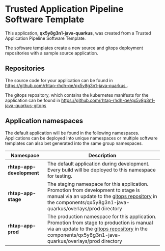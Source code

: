 # Trusted Application Pipeline Software Template

This application, **qx5y8g3n1-java-quarkus**, was created from a Trusted Application Pipeline Software Template.

The software templates create a new source and gitops deployment repositories with a sample source application. 

## Repositories

The source code for your application can be found in [https://github.com/rhtap-rhdh-qe/qx5y8g3n1-java-quarkus ](https://github.com/rhtap-rhdh-qe/qx5y8g3n1-java-quarkus ).
 
The gitops repository, which contains the kubernetes manifests for the application can be found in 
[https://github.com/rhtap-rhdh-qe/qx5y8g3n1-java-quarkus-gitops ](https://github.com/rhtap-rhdh-qe/qx5y8g3n1-java-quarkus-gitops ) 

## Application namespaces 

The default application will be found in the following namespaces. Applications can be deployed into unique namespaces or multiple software templates can also bet generated into the same group namespaces.  

|  Namespace   |  Description   |  
| -------- | -------- |   
| **rhtap-app-development** | The default application during development. Every build will be deployed to this namespace for testing. | 
| **rhtap-app-stage** | The staging namespace for this application. Promotion from development to stage is manual via an update to the [gitops repository](https://github.com/rhtap-rhdh-qe/qx5y8g3n1-java-quarkus-gitops ) in the components/qx5y8g3n1-java-quarkus/overlays/prod directory |  
| **rhtap-app-prod** | The production namespace for this application. Promotion from stage to production is manual via an update to the [gitops repository](https://github.com/rhtap-rhdh-qe/qx5y8g3n1-java-quarkus-gitops ) in the components/qx5y8g3n1-java-quarkus/overlays/prod directory | 